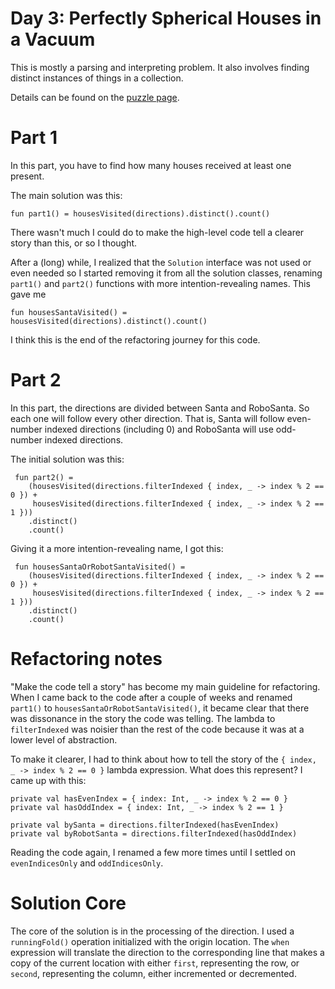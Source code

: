 # Day 3: Perfectly Spherical Houses in a Vacuum

This is mostly a parsing and interpreting problem. It also involves finding distinct instances of things in a collection.

Details can be found on the [puzzle page](https://adventofcode.com/2015/day/3).

# Part 1

In this part, you have to find how many houses received at least one present.

The main solution was this:

    fun part1() = housesVisited(directions).distinct().count()

There wasn't much I could do to make the high-level code tell a clearer story than this, or so I thought. 

After a (long) while, I realized that the `Solution` interface was not used or even needed so I started removing it from all the solution classes, renaming `part1()` and `part2()` functions with more intention-revealing names. This gave me

    fun housesSantaVisited() = housesVisited(directions).distinct().count()

I think this is the end of the refactoring journey for this code.

# Part 2

In this part, the directions are divided between Santa and RoboSanta. So each one will follow every other direction. That is, Santa will follow even-number indexed directions (including 0) and RoboSanta will use odd-number indexed directions.

The initial solution was this:

     fun part2() =
        (housesVisited(directions.filterIndexed { index, _ -> index % 2 == 0 }) +
         housesVisited(directions.filterIndexed { index, _ -> index % 2 == 1 }))
        .distinct()
        .count()

Giving it a more intention-revealing name, I got this:

     fun housesSantaOrRobotSantaVisited() =
        (housesVisited(directions.filterIndexed { index, _ -> index % 2 == 0 }) +
         housesVisited(directions.filterIndexed { index, _ -> index % 2 == 1 }))
        .distinct()
        .count()

# Refactoring notes

"Make the code tell a story" has become my main guideline for refactoring. When I came back to the code after a couple of weeks and renamed `part1()` to `housesSantaOrRobotSantaVisited()`, it became clear that there was dissonance in the story the code was telling. The lambda to `filterIndexed` was noisier than the rest of the code because it was at a lower level of abstraction.

To make it clearer, I had to think about how to tell the story of the `{ index, _ -> index % 2 == 0 }` lambda expression. What does this represent? I came up with this:

    private val hasEvenIndex = { index: Int, _ -> index % 2 == 0 }
    private val hasOddIndex = { index: Int, _ -> index % 2 == 1 }

    private val bySanta = directions.filterIndexed(hasEvenIndex)
    private val byRobotSanta = directions.filterIndexed(hasOddIndex)

Reading the code again, I renamed a few more times until I settled on `evenIndicesOnly` and `oddIndicesOnly`.

# Solution Core

The core of the solution is in the processing of the direction. I used a `runningFold()` operation initialized with the origin location. The `when` expression will translate the direction to the corresponding line that makes a copy of the current location with either `first`, representing the row, or `second`, representing the column, either incremented or decremented.


